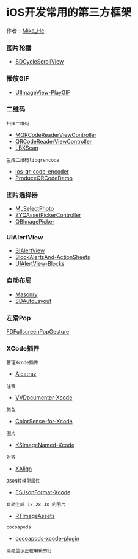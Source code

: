 # iOS开发常用的第三方框架
作者：[Mike_He](https://github.com/CoderMikeHe)   
  
### 图片轮播
* [SDCycleScrollView](https://github.com/gsdios/SDCycleScrollView)

### 播放GIF
* [UIImageView-PlayGIF](https://github.com/yfme/UIImageView-PlayGIF)

### 二维码
`扫描二维码`
* [MQRCodeReaderViewController](https://github.com/zhengjinghua/MQRCodeReaderViewController) 
* [QRCodeReaderViewController](https://github.com/yannickl/QRCodeReaderViewController)    
* [LBXScan](https://github.com/MxABC/LBXScan)   

`生成二维码libqrencode`

* [ios-qr-code-encoder](https://github.com/moqod/ios-qr-code-encoder)
* [ProduceQRCodeDemo](https://github.com/MartinLi841538513/ProduceQRCodeDemo)

### 图片选择器 
* [MLSelectPhoto](https://github.com/MakeZL/MLSelectPhoto)
* [ZYQAssetPickerController](https://github.com/heroims/ZYQAssetPickerController)
* [QBImagePicker](https://github.com/questbeat/QBImagePicker)  

### UIAlertView
* [SIAlertView](https://github.com/Sumi-Interactive/SIAlertView)
* [BlockAlertsAnd-ActionSheets](https://github.com/gpambrozio/BlockAlertsAnd-ActionSheets)
* [UIAlertView-Blocks](https://github.com/jivadevoe/UIAlertView-Blocks)

### 自动布局
* [Masonry](https://github.com/SnapKit/Masonry)
* [SDAutoLayout](https://github.com/gsdios/SDAutoLayout)


### 左滑Pop
[FDFullscreenPopGesture](https://github.com/forkingdog/FDFullscreenPopGesture)

### XCode插件
`管理Xcode插件`
* [Alcatraz](https://github.com/alcatraz/Alcatraz)  

`注释`  
* [VVDocumenter-Xcode ](https://github.com/onevcat/VVDocumenter-Xcode )

`颜色`
* [ColorSense-for-Xcode](https://github.com/omz/ColorSense-for-Xcode)

`图片`
* [KSImageNamed-Xcode](https://github.com/ksuther/KSImageNamed-Xcode)

`对齐`
* [XAlign](https://github.com/qfish/XAlign)

`JSON转模型属性`
* [ESJsonFormat-Xcode](https://github.com/EnjoySR/ESJsonFormat-Xcode)

`自动生成 1x 2x 3x 的图片`
* [RTImageAssets](https://github.com/rickytan/RTImageAssets)

`cocoapods`
* [cocoapods-xcode-plugin](https://github.com/kattrali/cocoapods-xcode-plugin)

`高亮显示正在编辑的行`

